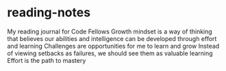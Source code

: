 # reading-notes
My reading journal for Code Fellows
Growth mindset is a way of thinking that believes our abilities and intelligence can be developed through effort and learning
Challenges are opportunities for me to learn and grow
Instead of viewing setbacks as failures, we should see them as valuable learning
Effort is the path to mastery
